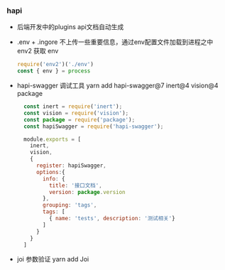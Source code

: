 ### hapi

  - 后端开发中的plugins
    api文档自动生成

  - .env + .ingore 不上传一些重要信息，通过env配置文件加载到进程之中  
    env2 获取 env 
    ```javascript
    require('env2')('./env')
    const { env } = process
    ```

  - hapi-swagger 调试工具
    yarn add  hapi-swagger@7 inert@4 vision@4 package

    ```javascript
      const inert = require('inert');
      const vision = require('vision');
      const package = require('package');
      const hapiSwagger = require('hapi-swagger');

      module.exports = [
        inert,
        vision,
        {
          register: hapiSwagger,
          options:{
            info: {
              title: '接口文档',
              version: package.version
            },
            grouping: 'tags',
            tags: [
              { name: 'tests', description: '测试相关'}
            ]
          }
        }
      ]
    ```  
  

  - joi 参数验证
    yarn add Joi
